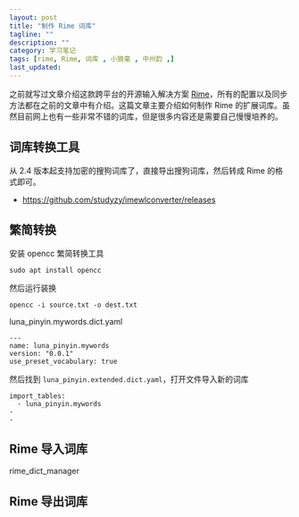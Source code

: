 ```yaml
---
layout: post
title: "制作 Rime 词库"
tagline: ""
description: ""
category: 学习笔记
tags: [rime, Rime, 词库 , 小狼毫 , 中州韵 ,]
last_updated:
---
```


之前就写过文章介绍这款跨平台的开源输入解决方案 [Rime](/post/2014/11/Rime.html)，所有的配置以及同步方法都在之前的文章中有介绍。这篇文章主要介绍如何制作 Rime 的扩展词库。虽然目前网上也有一些非常不错的词库，但是很多内容还是需要自己慢慢培养的。


## 词库转换工具

从 2.4 版本起支持加密的搜狗词库了，直接导出搜狗词库，然后转成 Rime 的格式即可。

- <https://github.com/studyzy/imewlconverter/releases>


## 繁简转换
安装 opencc 繁简转换工具

	sudo apt install opencc

然后运行装换

	opencc -i source.txt -o dest.txt


luna_pinyin.mywords.dict.yaml

	---
	name: luna_pinyin.mywords
	version: "0.0.1"
	use_preset_vocabulary: true


然后找到 `luna_pinyin.extended.dict.yaml`，打开文件导入新的词库

	import_tables:
	  - luna_pinyin.mywords
	-
	-
## Rime 导入词库



rime_dict_manager

## Rime 导出词库


